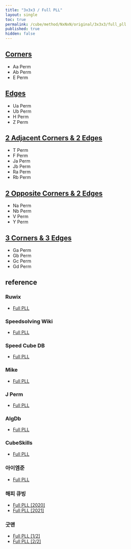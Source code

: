 ```yaml
---
title: "3x3x3 / Full PLL"
layout: single
toc: true
permalink: /cube/method/NxNxN/original/3x3x3/full_pll
published: true
hidden: false
---
```


<head>
  <base target="_blank">
</head>



## [Corners](/cube/method/NxNxN/original/3x3x3/full_pll/corners)

- Aa Perm
- Ab Perm
- E Perm



## [Edges](/cube/method/NxNxN/original/3x3x3/full_pll/edges)

- Ua Perm
- Ub Perm
- H Perm
- Z Perm



## [2 Adjacent Corners & 2 Edges](/cube/method/NxNxN/original/3x3x3/full_pll/2_adjacent_corners_2_edges)

- T Perm
- F Perm
- Ja Perm
- Jb Perm
- Ra Perm
- Rb Perm



## [2 Opposite Corners & 2 Edges](/cube/method/NxNxN/original/3x3x3/full_pll/2_opposite_corners_2_edges)

- Na Perm
- Nb Perm
- V Perm
- Y Perm



## [3 Corners & 3 Edges](/cube/method/NxNxN/original/3x3x3/full_pll/3_corners_3_edges)

- Ga Perm
- Gb Perm
- Gc Perm
- Gd Perm



## reference

### Ruwix

- [Full PLL](https://ruwix.com/the-rubiks-cube/advanced-cfop-fridrich/permutate-the-last-layer-pll/)

### Speedsolving Wiki

- [Full PLL](https://www.speedsolving.com/wiki/index.php/PLL)

### Speed Cube DB

- [Full PLL](https://speedcubedb.com/a/3x3/PLL)

### Mike

- [Full PLL](https://logiqx.github.io/cubing-algs/html/pll.html#pieces)

### J Perm

- [Full PLL](https://jperm.net/algs/pll)

### AlgDb

- [Full PLL](http://algdb.net/puzzle/333/pll)

### CubeSkills

- [Full PLL](https://www.cubeskills.com/tutorials/2-look-last-layer/pll-algorithms)

### 아이엠준

- [Full PLL](https://youtube.com/playlist?list=PLUVtQMRHqpMU-3l5koWFWIJ19EPAUE1jO)

### 해피 큐빙

- [Full PLL [2020]](https://youtu.be/lblTeBFjaIY)
- [Full PLL [2021]](https://youtu.be/bN25M3DC0yY)

### 굿맨

- [Full PLL [1/2]](https://youtu.be/UGbcWxmLs1o)
- [Full PLL [2/2]](https://youtu.be/9KGmIksysOs)
